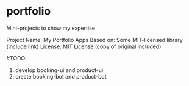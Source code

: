 # portfolio
Mini-projects to show my expertise

Project Name: My Portfolio Apps
Based on: Some MIT-licensed library (include link)
License: MIT License (copy of original included)

#TODO: 
1) develop booking-ui and product-ui
2) create booking-bot and product-bot
